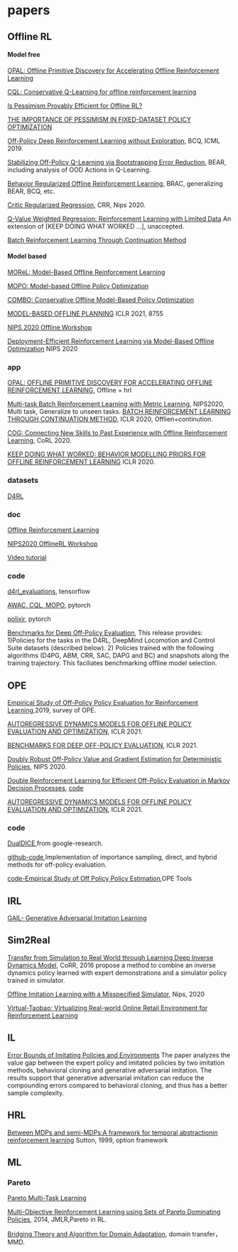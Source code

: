 # papers

## Offline RL
#### Model free
[OPAL: Offline Primitive Discovery for Accelerating Offline Reinforcement Learning](https://openreview.net/pdf?id=V69LGwJ0lIN)

[CQL: Conservative Q-Learning for offline reinforcement learning](https://arxiv.org/pdf/2006.04779.pdf)

[Is Pessimism Provably Efficient for Offline RL?](https://arxiv.org/pdf/2012.15085.pdf)

[THE IMPORTANCE OF PESSIMISM IN FIXED-DATASET POLICY OPTIMIZATION](https://arxiv.org/pdf/2009.06799.pdf)

[Off-Policy Deep Reinforcement Learning without Exploration](https://arxiv.org/pdf/1812.02900.pdf), BCQ, ICML 2019.

[Stabilizing Off-Policy Q-Learning via Bootstrapping Error Reduction](https://arxiv.org/pdf/1906.00949.pdf), BEAR, including analysis of OOD Actions in Q-Learning.

[Behavior Regularized Offline Reinforcement Learning](https://arxiv.org/pdf/1911.11361.pdf), BRAC, generalizing BEAR, BCQ, etc.

[Critic Regularized Regression](https://arxiv.org/pdf/2006.15134.pdf), CRR, Nips 2020.

[Q-Value Weighted Regression: Reinforcement Learning with Limited Data](https://arxiv.org/pdf/2102.06782.pdf#page=10&zoom=100,0,0) An extension of [KEEP DOING WHAT WORKED ...], unaccepted. 

[Batch Reinforcement Learning Through Continuation Method](https://openreview.net/pdf?id=po-DLlBuAuz)

#### Model based
[MOReL: Model-Based Offline Reinforcement Learning](https://arxiv.org/pdf/2005.05951.pdf)

[MOPO: Model-based Offline Policy Optimization](https://arxiv.org/pdf/2005.13239.pdf)

[COMBO: Conservative Offline Model-Based Policy Optimization](https://arxiv.org/pdf/2102.08363.pdf)

[MODEL-BASED OFFLINE PLANNING](https://openreview.net/pdf?id=OMNB1G5xzd4) ICLR 2021, 8755

[NIPS 2020 Offline Workshop](https://offline-rl-neurips.github.io/papers.html)

[Deployment-Efficient Reinforcement Learning via Model-Based Offline Optimization](https://arxiv.org/pdf/2006.03647.pdf) NIPS 2020

### app
[OPAL: OFFLINE PRIMITIVE DISCOVERY FOR ACCELERATING OFFLINE REINFORCEMENT LEARNING](https://arxiv.org/pdf/2010.13611.pdf), Offline + hrl

[Multi-task Batch Reinforcement Learning with Metric Learning](https://proceedings.neurips.cc//paper/2020/file/4496bf24afe7fab6f046bf4923da8de6-Paper.pdf), NIPS2020, Multi task, Generalize to unseen tasks.
[BATCH REINFORCEMENT LEARNING THROUGH CONTINUATION METHOD](https://openreview.net/pdf/84a7a35d996f84ab9fbbbcabccbdc21f44f2ba68.pdf), ICLR 2020, Offlien+continution.

[COG: Connecting New Skills to Past Experience with Offline Reinforcement Learning](https://arxiv.org/pdf/2010.14500.pdf), CoRL 2020.

[KEEP DOING WHAT WORKED: BEHAVIOR MODELLING PRIORS FOR OFFLINE REINFORCEMENT LEARNING](https://arxiv.org/pdf/2002.08396.pdf) ICLR 2020.

### datasets
[D4RL](https://arxiv.org/pdf/2004.07219.pdf)

### doc
[Offline Reinforcement Learning](https://github.com/hanjuku-kaso/awesome-offline-rl)

[NIPS2020 OfflineRL Workshop](https://offline-rl-neurips.github.io/papers.html)

[Video tutorial](https://www.youtube.com/watch?app=desktop&v=Es2G8FDl-Nc)

### code
[d4rl_evaluations](https://github.com/rail-berkeley/d4rl_evaluations), tensorflow

[AWAC, CQL, MOPO](https://github.com/hari-sikchi/offline_rl), pytorch

[polixir](https://github.com/polixir/OfflineRL), pytorch

[Benchmarks for Deep Off-Policy Evaluation](https://github.com/google-research/deep_ope), This release provides: 1)Policies for the tasks in the D4RL, DeepMind Locomotion and Control Suite datasets (described below).
2) Policies trained with the following algorithms (D4PG, ABM, CRR, SAC, DAPG and BC) and snapshots along the training trajectory. This faciliates benchmarking offline model selection.

## OPE
[Empirical Study of Off-Policy Policy Evaluation for Reinforcement Learning](https://arxiv.org/pdf/1911.06854.pdf),2019, survey of OPE.

[AUTOREGRESSIVE DYNAMICS MODELS FOR OFFLINE POLICY EVALUATION AND OPTIMIZATION](https://openreview.net/pdf?id=kmqjgSNXby), ICLR 2021.

[BENCHMARKS FOR DEEP OFF-POLICY EVALUATION](https://arxiv.org/pdf/2103.16596.pdf), ICLR 2021.

[Doubly Robust Off-Policy Value and Gradient Estimation for Deterministic Policies](https://papers.nips.cc/paper/2020/file/75df63609809c7a2052fdffe5c00a84e-Paper.pdf), NIPS 2020.

[Double Reinforcement Learning for Efficient Off-Policy Evaluation in Markov Decision Processes](https://arxiv.org/pdf/1908.08526v3.pdf), [code](https://github.com/CausalML/DoubleReinforcementLearningMDP)

[AUTOREGRESSIVE DYNAMICS MODELS FOR OFFLINE POLICY EVALUATION AND OPTIMIZATION](https://openreview.net/pdf?id=kmqjgSNXby), ICLR 2021.


### code
[DualDICE](https://github.com/google-research/google-research/tree/master/dual_dice),from google-research.

[github-code](https://github.com/theophilee/discrete-off-policy-evaluation),Implementation of importance sampling, direct, and hybrid methods for off-policy evaluation.

[code-Empirical Study of Off Policy Policy Estimation](https://github.com/clvoloshin/OPE-tools),OPE Tools



## IRL
[GAIL- Generative Adversarial Imitation Learning](https://papers.nips.cc/paper/2016/file/cc7e2b878868cbae992d1fb743995d8f-Paper.pdf)

## Sim2Real
[Transfer from Simulation to Real World through Learning Deep Inverse Dynamics Model](https://arxiv.org/pdf/1610.03518.pdf), CoRR, 2016
propose a method to combine an inverse dynamics policy learned with expert demonstrations and a simulator policy trained in simulator.

[Offline Imitation Learning with a Misspecified Simulator](https://proceedings.neurips.cc/paper/2020/file/60cb558c40e4f18479664069d9642d5a-Paper.pdf), Nips, 2020

[Virtual-Taobao: Virtualizing Real-world Online Retail Environment for Reinforcement Learning](https://arxiv.org/pdf/1805.10000.pdf)

## IL
[Error Bounds of Imitating Policies and Environments](https://papers.nips.cc/paper/2020/file/b5c01503041b70d41d80e3dbe31bbd8c-Paper.pdf)
The paper analyzes the value gap between the expert policy and imitated policies by two imitation methods, behavioral cloning and generative adversarial imitation. The results support that generative adversarial imitation can reduce the compounding errors compared to behavioral cloning, and thus has a better sample complexity.



## HRL
[Between MDPs and semi-MDPs:A framework for temporal abstractionin reinforcement learning](https://reader.elsevier.com/reader/sd/pii/S0004370299000521?token=6F22DD36E1D8394D262562BDA941EB802AF20CADF56CC8383CACBC8E83A27EFC1D7F8A5F169F49FE35CC8E50DEB3319E) Sutton, 1999, option framework

## ML
### Pareto

[Pareto Multi-Task Learning](https://arxiv.org/pdf/1912.12854.pdf)

[Multi-Objective Reinforcement Learning using Sets of Pareto Dominating Policies](https://jmlr.csail.mit.edu/papers/volume15/vanmoffaert14a/vanmoffaert14a.pdf), 2014, JMLR,Pareto in RL. 

[Bridging Theory and Algorithm for Domain Adaptation](https://arxiv.org/pdf/1904.05801.pdf), domain transfer， MMD.

